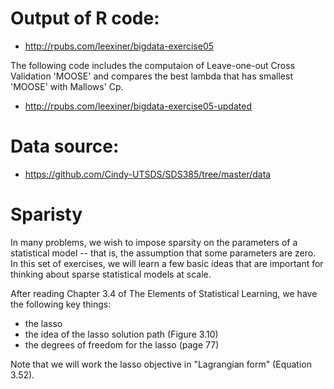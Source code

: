# Output of R code:
- http://rpubs.com/leexiner/bigdata-exercise05

The following code includes the computaion of Leave-one-out Cross Validation 'MOOSE' and compares the best lambda that has smallest 'MOOSE' with Mallows' Cp.
- http://rpubs.com/leexiner/bigdata-exercise05-updated

# Data source:
- https://github.com/Cindy-UTSDS/SDS385/tree/master/data

# Sparisty
In many problems, we wish to impose sparsity on the parameters of a statistical model -- that is, the assumption that some parameters are zero. In this set of exercises, we will learn a few basic ideas that are important for thinking about sparse statistical models at scale.

After reading Chapter 3.4 of The Elements of Statistical Learning, we have the following key things:

- the lasso
- the idea of the lasso solution path (Figure 3.10)
- the degrees of freedom for the lasso (page 77)

Note that we will work the lasso objective in "Lagrangian form" (Equation 3.52).
